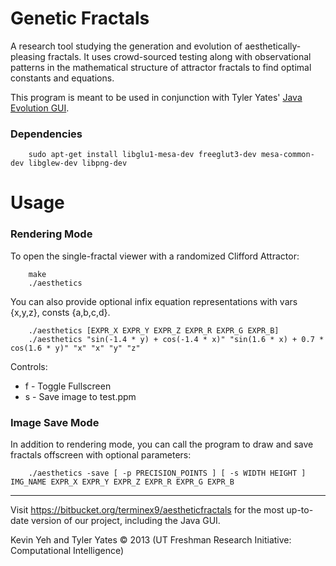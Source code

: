 Genetic Fractals
=================

A research tool studying the generation and evolution of aesthetically-pleasing fractals. It uses crowd-sourced testing along with observational patterns in the mathematical structure of attractor fractals to find optimal constants and equations.

This program is meant to be used in conjunction with Tyler Yates' [Java Evolution GUI](https://github.com/Tyler-Yates/AestheticFractals).

### Dependencies

        sudo apt-get install libglu1-mesa-dev freeglut3-dev mesa-common-dev libglew-dev libpng-dev

Usage
============

### Rendering Mode

To open the single-fractal viewer with a randomized Clifford Attractor:

        make
        ./aesthetics

You can also provide optional infix equation representations with vars {x,y,z}, consts {a,b,c,d}.

        ./aesthetics [EXPR_X EXPR_Y EXPR_Z EXPR_R EXPR_G EXPR_B]
        ./aesthetics "sin(-1.4 * y) + cos(-1.4 * x)" "sin(1.6 * x) + 0.7 * cos(1.6 * y)" "x" "x" "y" "z"

Controls:
* f - Toggle Fullscreen
* s - Save image to test.ppm

### Image Save Mode

In addition to rendering mode, you can call the program to draw and save fractals offscreen with optional parameters:

        ./aesthetics -save [ -p PRECISION_POINTS ] [ -s WIDTH HEIGHT ] IMG_NAME EXPR_X EXPR_Y EXPR_Z EXPR_R EXPR_G EXPR_B

-------------------------------

Visit https://bitbucket.org/terminex9/aestheticfractals for the most up-to-date version of our project, including the Java GUI.

Kevin Yeh and Tyler Yates © 2013 (UT Freshman Research Initiative: Computational Intelligence)
